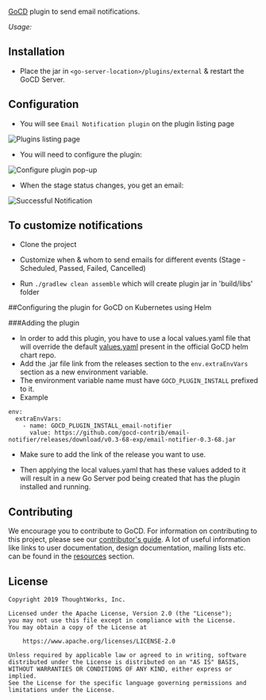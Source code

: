 [GoCD](https://www.gocd.org) plugin to send email notifications.

*Usage:*

## Installation

* Place the jar in `<go-server-location>/plugins/external` & restart the GoCD Server.

## Configuration

- You will see `Email Notification plugin` on the plugin listing page

![Plugins listing page][1]

- You will need to configure the plugin:

![Configure plugin pop-up][2]

- When the stage status changes, you get an email:

![Successful Notification][3]

## To customize notifications

* Clone the project

* Customize when & whom to send emails for different events (Stage - Scheduled, Passed, Failed, Cancelled)

* Run `./gradlew clean assemble` which will create plugin jar in 'build/libs' folder

[1]: images/list-plugin.png  "List Plugin"
[2]: images/configure-plugin.png  "Configure Plugin"
[3]: images/successful-notification.png  "Successful Notification"

##Configuring the plugin for GoCD on Kubernetes using Helm

###Adding the plugin
- In order to add this plugin, you have to use a local values.yaml file that will override the default [values.yaml](https://github.com/helm/charts/blob/master/stable/gocd/values.yaml) present in the official GoCD helm chart repo.
- Add the .jar file link from the releases section to the `env.extraEnvVars` section as a new environment variable.
- The environment variable name must have `GOCD_PLUGIN_INSTALL` prefixed to it.
- Example

```
env:
  extraEnvVars:
    - name: GOCD_PLUGIN_INSTALL_email-notifier
      value: https://github.com/gocd-contrib/email-notifier/releases/download/v0.3-68-exp/email-notifier-0.3-68.jar
```
- Make sure to add the link of the release you want to use.

- Then applying the local values.yaml that has these values added to it will result in a new Go Server pod being created that has the plugin installed and running.


## Contributing

We encourage you to contribute to GoCD. For information on contributing to this project, please see our [contributor's guide](https://www.gocd.org/contribute/).
A lot of useful information like links to user documentation, design documentation, mailing lists etc. can be found in the [resources](https://www.gocd.org/community/resources.html) section.

## License

```plain
Copyright 2019 ThoughtWorks, Inc.

Licensed under the Apache License, Version 2.0 (the "License");
you may not use this file except in compliance with the License.
You may obtain a copy of the License at

    https://www.apache.org/licenses/LICENSE-2.0

Unless required by applicable law or agreed to in writing, software
distributed under the License is distributed on an "AS IS" BASIS,
WITHOUT WARRANTIES OR CONDITIONS OF ANY KIND, either express or implied.
See the License for the specific language governing permissions and
limitations under the License.
```
